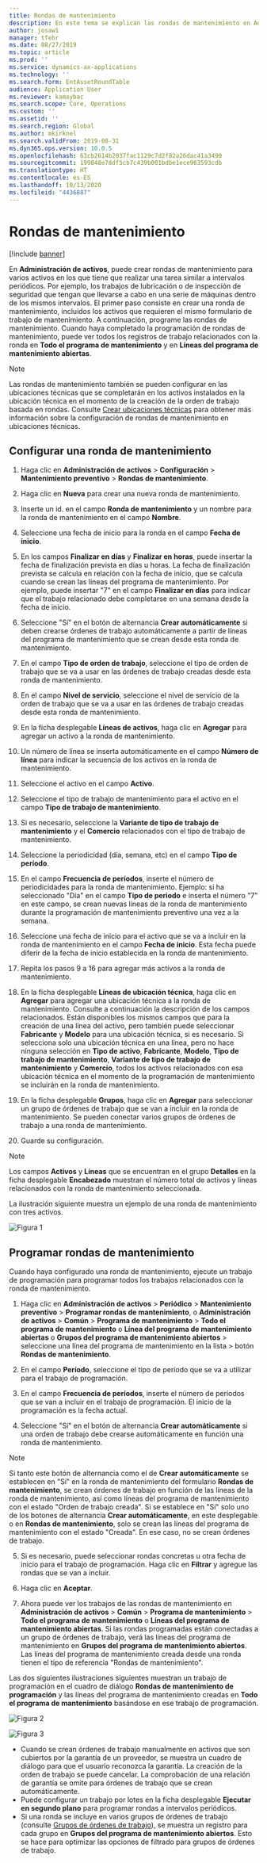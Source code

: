 ```yaml
---
title: Rondas de mantenimiento
description: En este tema se explican las rondas de mantenimiento en Administración de activos.
author: josaw1
manager: tfehr
ms.date: 08/27/2019
ms.topic: article
ms.prod: ''
ms.service: dynamics-ax-applications
ms.technology: ''
ms.search.form: EntAssetRoundTable
audience: Application User
ms.reviewer: kamaybac
ms.search.scope: Core, Operations
ms.custom: ''
ms.assetid: ''
ms.search.region: Global
ms.author: mkirknel
ms.search.validFrom: 2019-08-31
ms.dyn365.ops.version: 10.0.5
ms.openlocfilehash: 63cb2614b2037fac1129c7d2f82a26dac41a3490
ms.sourcegitcommit: 199848e78df5cb7c439b001bdbe1ece963593cdb
ms.translationtype: HT
ms.contentlocale: es-ES
ms.lasthandoff: 10/13/2020
ms.locfileid: "4436887"
---
```

# <a name="maintenance-rounds"></a>Rondas de mantenimiento

[!include [banner](../../includes/banner.md)]

 

En **Administración de activos**, puede crear rondas de mantenimiento para varios activos en los que tiene que realizar una tarea similar a intervalos periódicos. Por ejemplo, los trabajos de lubricación o de inspección de seguridad que tengan que llevarse a cabo en una serie de máquinas dentro de los mismos intervalos. El primer paso consiste en crear una ronda de mantenimiento, incluidos los activos que requieren el mismo formulario de trabajo de mantenimiento. A continuación, programe las rondas de mantenimiento. Cuando haya completado la programación de rondas de mantenimiento, puede ver todos los registros de trabajo relacionados con la ronda en **Todo el programa de mantenimiento** y en **Líneas del programa de mantenimiento abiertas**.

>[!NOTE]
>Las rondas de mantenimiento también se pueden configurar en las ubicaciones técnicas que se completarán en los activos instalados en la ubicación técnica en el momento de la creación de la orden de trabajo basada en rondas. Consulte [Crear ubicaciones técnicas](../functional-locations/create-functional-locations.md) para obtener más información sobre la configuración de rondas de mantenimiento en ubicaciones técnicas.

## <a name="set-up-a-maintenance-round"></a>Configurar una ronda de mantenimiento

1. Haga clic en **Administración de activos** > **Configuración** > **Mantenimiento preventivo** > **Rondas de mantenimiento**.

2. Haga clic en **Nueva** para crear una nueva ronda de mantenimiento.

3. Inserte un id. en el campo **Ronda de mantenimiento** y un nombre para la ronda de mantenimiento en el campo **Nombre**.

4. Seleccione una fecha de inicio para la ronda en el campo **Fecha de inicio**.

5. En los campos **Finalizar en días** y **Finalizar en horas**, puede insertar la fecha de finalización prevista en días u horas. La fecha de finalización prevista se calcula en relación con la fecha de inicio, que se calcula cuando se crean las líneas del programa de mantenimiento. Por ejemplo, puede insertar "7" en el campo **Finalizar en días** para indicar que el trabajo relacionado debe completarse en una semana desde la fecha de inicio.

6. Seleccione "Sí" en el botón de alternancia **Crear automáticamente** si deben crearse órdenes de trabajo automáticamente a partir de líneas del programa de mantenimiento que se crean desde esta ronda de mantenimiento.

7. En el campo **Tipo de orden de trabajo**, seleccione el tipo de orden de trabajo que se va a usar en las órdenes de trabajo creadas desde esta ronda de mantenimiento.

8. En el campo **Nivel de servicio**, seleccione el nivel de servicio de la orden de trabajo que se va a usar en las órdenes de trabajo creadas desde esta ronda de mantenimiento.

9. En la ficha desplegable **Líneas de activos**, haga clic en **Agregar** para agregar un activo a la ronda de mantenimiento.

10. Un número de línea se inserta automáticamente en el campo **Número de línea** para indicar la secuencia de los activos en la ronda de mantenimiento.

11. Seleccione el activo en el campo **Activo**.

12. Seleccione el tipo de trabajo de mantenimiento para el activo en el campo **Tipo de trabajo de mantenimiento**.

13. Si es necesario, seleccione la **Variante de tipo de trabajo de mantenimiento** y el **Comercio** relacionados con el tipo de trabajo de mantenimiento.

14. Seleccione la periodicidad (día, semana, etc) en el campo **Tipo de período**.

15. En el campo **Frecuencia de períodos**, inserte el número de periodicidades para la ronda de mantenimiento. Ejemplo: si ha seleccionado "Día" en el campo **Tipo de periodo** e inserta el número "7" en este campo, se crean nuevas líneas de la ronda de mantenimiento durante la programación de mantenimiento preventivo una vez a la semana.

16. Seleccione una fecha de inicio para el activo que se va a incluir en la ronda de mantenimiento en el campo **Fecha de inicio**. Esta fecha puede diferir de la fecha de inicio establecida en la ronda de mantenimiento.

17. Repita los pasos 9 a 16 para agregar más activos a la ronda de mantenimiento.

18. En la ficha desplegable **Líneas de ubicación técnica**, haga clic en **Agregar** para agregar una ubicación técnica a la ronda de mantenimiento. Consulte a continuación la descripción de los campos relacionados. Están disponibles los mismos campos que para la creación de una línea del activo, pero también puede seleccionar **Fabricante** y **Modelo** para una ubicación técnica, si es necesario. Si selecciona solo una ubicación técnica en una línea, pero no hace ninguna selección en **Tipo de activo**, **Fabricante**, **Modelo**, **Tipo de trabajo de mantenimiento**, **Variante de tipo de trabajo de mantenimiento** y **Comercio**, todos los activos relacionados con esa ubicación técnica en el momento de la programación de mantenimiento se incluirán en la ronda de mantenimiento.

19. En la ficha desplegable **Grupos**, haga clic en **Agregar** para seleccionar un grupo de órdenes de trabajo que se van a incluir en la ronda de mantenimiento. Se pueden conectar varios grupos de órdenes de trabajo a una ronda de mantenimiento.

20. Guarde su configuración.

>[!NOTE]
>Los campos **Activos** y **Líneas** que se encuentran en el grupo **Detalles** en la ficha desplegable **Encabezado** muestran el número total de activos y líneas relacionados con la ronda de mantenimiento seleccionada.

La ilustración siguiente muestra un ejemplo de una ronda de mantenimiento con tres activos.

![Figura 1](media/13-preventive-maintenance.png)


## <a name="schedule-maintenance-rounds"></a>Programar rondas de mantenimiento

Cuando haya configurado una ronda de mantenimiento, ejecute un trabajo de programación para programar todos los trabajos relacionados con la ronda de mantenimiento.

1. Haga clic en **Administración de activos** > **Periódico** > **Mantenimiento preventivo** > **Programar rondas de mantenimiento**, o **Administración de activos** > **Común** > **Programa de mantenimiento** > **Todo el programa de mantenimiento** o **Línea del programa de mantenimiento abiertas** o **Grupos del programa de mantenimiento abiertos** > seleccione una línea del programa de mantenimiento en la lista > botón **Rondas de mantenimiento**.

2. En el campo **Período**, seleccione el tipo de período que se va a utilizar para el trabajo de programación.

3. En el campo **Frecuencia de períodos**, inserte el número de períodos que se van a incluir en el trabajo de programación. El inicio de la programación es la fecha actual.

4. Seleccione "Sí" en el botón de alternancia **Crear automáticamente** si una orden de trabajo debe crearse automáticamente en función una ronda de mantenimiento.

>[!NOTE]
>Si tanto este botón de alternancia como el de **Crear automáticamente** se establecen en "Sí" en la ronda de mantenimiento del formulario **Rondas de mantenimiento**, se crean órdenes de trabajo en función de las líneas de la ronda de mantenimiento, así como líneas del programa de mantenimiento con el estado "Orden de trabajo creada". Si se establece en "Sí" solo uno de los botones de alternancia **Crear automáticamente**, en este desplegable o en **Rondas de mantenimiento**, solo se crean las líneas del programa de mantenimiento con el estado "Creada". En ese caso, no se crean órdenes de trabajo.

5. Si es necesario, puede seleccionar rondas concretas u otra fecha de inicio para el trabajo de programación. Haga clic en **Filtrar** y agregue las rondas que se van a incluir.

6. Haga clic en **Aceptar**.

7. Ahora puede ver los trabajos de las rondas de mantenimiento en **Administración de activos** > **Común** > **Programa de mantenimiento** > **Todo el programa de mantenimiento** o **Líneas del programa de mantenimiento abiertas**. Si las rondas programadas están conectadas a un grupo de órdenes de trabajo, verá las líneas del programa de mantenimiento en **Grupos del programa de mantenimiento abiertos**. Las líneas del programa de mantenimiento creada desde una ronda tienen el tipo de referencia "Rondas de mantenimiento".

Las dos siguientes ilustraciones siguientes muestran un trabajo de programación en el cuadro de diálogo **Rondas de mantenimiento de programación** y las líneas del programa de mantenimiento creadas en **Todo el programa de mantenimiento** basándose en ese trabajo de programación.

![Figura 2](media/14-preventive-maintenance.png)

![Figura 3](media/15-preventive-maintenance.png)

- Cuando se crean órdenes de trabajo manualmente en activos que son cubiertos por la garantía de un proveedor, se muestra un cuadro de diálogo para que el usuario reconozca la garantía. La creación de la orden de trabajo se puede cancelar. La comprobación de una relación de garantía se omite para órdenes de trabajo que se crean automáticamente.  
- Puede configurar un trabajo por lotes en la ficha desplegable **Ejecutar en segundo plano** para programar rondas a intervalos periódicos.  
- Si una ronda se incluye en varios grupos de órdenes de trabajo (consulte [Grupos de órdenes de trabajo](../work-orders/work-order-pools.md)), se muestra un registro para cada grupo en **Grupos del programa de mantenimiento abiertos**. Esto se hace para optimizar las opciones de filtrado para grupos de órdenes de trabajo.

